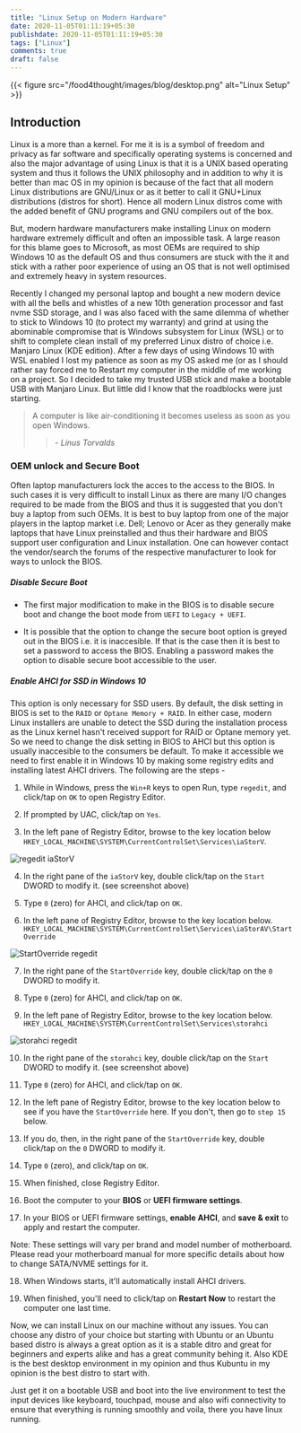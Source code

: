 ```yaml
---
title: "Linux Setup on Modern Hardware"
date: 2020-11-05T01:11:19+05:30
publishdate: 2020-11-05T01:11:19+05:30
tags: ["Linux"]
comments: true
draft: false
---
```

{{< figure src="/food4thought/images/blog/desktop.png" alt="Linux Setup" >}}

## Introduction

Linux is a more than a kernel. For me it is is a symbol of freedom and privacy as far software and specifically operating systems is concerned and also the major advantage of using Linux is that it is a UNIX based operating system and thus it follows the UNIX philosophy and in addition to why it is better than mac OS in my opinion is because of the fact that all modern Linux distributions are GNU/Linux or as it better to call it GNU+Linux distributions (distros for short). Hence all modern Linux distros come with the added benefit of GNU programs and GNU compilers out of the box.

But, modern hardware manufacturers make installing Linux on modern hardware extremely difficult and often an impossible task. A large reason  for this blame goes to Microsoft, as most OEMs are required to ship Windows 10 as the default OS and thus consumers are stuck with the it and stick with a rather poor experience of using an OS that is not well optimised and extremely heavy in system resources.

Recently I changed my personal laptop and bought a new modern device with all the bells and whistles of a new 10th generation processor and fast nvme SSD storage, and I was also faced with the same dilemma of whether to stick to Windows 10 (to protect my warranty) and grind at using the abominable compromise that is Windows subsystem for Linux (WSL) or to shift to complete clean install of my preferred Linux distro of choice i.e. Manjaro Linux (KDE edition). After a few days of using Windows 10 with WSL enabled I lost my patience as soon as my OS asked me (or as I should rather say forced me to Restart my computer in the middle of me working on a project. So I decided to take my trusted USB stick and make a bootable USB with Manjaro Linux. But little did I know that the roadblocks were just starting.

> A computer is like air-conditioning it becomes useless as soon as you open Windows. 
>
>> <cite> - Linus Torvalds</cite>

### OEM unlock and Secure Boot

Often laptop manufacturers lock the acces to the access to the BIOS. In such cases it is very difficult to install Linux as there are many I/O changes required to be made from the BIOS and thus it is suggested that you don't buy a laptop from such OEMs. It is best to buy laptop from one of the major players in the laptop market i.e. Dell; Lenovo or Acer as they generally make laptops that have Linux preinstalled and thus their hardware and BIOS support user configuration and Linux installation. One can however contact the vendor/search the forums of the respective manufacturer to look for ways to unlock the BIOS.

##### Disable Secure Boot

- The first major modification to make in the BIOS is to disable secure boot and change the boot mode from `UEFI` to `Legacy + UEFI`.

- It is possible that the option to change the secure boot option is greyed out in the BIOS i.e. it is inaccesible. If that is the case then it is best to set a password to access the BIOS. Enabling a password makes the option to disable secure boot accessible to the user. 

##### Enable AHCI for SSD in Windows 10

This option is only necessary for SSD users. By default, the disk setting in BIOS is set to the `RAID` or `Optane Memory + RAID`. In either case, modern Linux installers are unable to detect the SSD during the installation process as the Linux kernel hasn't received support for RAID or Optane memory yet. So we need to change the disk setting in BIOS to AHCI but this option is usually inaccesible to the consumers be default. To make it accessible we need to first enable it in Windows 10 by making some registry edits and installing latest AHCI drivers. The following are the steps -

1. While in Windows, press the `Win+R` keys to open Run, type `regedit`, and click/tap on `OK` to open Registry Editor.

2. If prompted by UAC, click/tap on `Yes`.

3. In the left pane of Registry Editor, browse to the key location below
`HKEY_LOCAL_MACHINE\SYSTEM\CurrentControlSet\Services\iaStorV`.

![regedit iaStorV](https://img.mywindowshub.com/images9/ahci-iastorv.jpg)

4. In the right pane of the `iaStorV` key, double click/tap on the `Start` DWORD to modify it. (see screenshot above)

5. Type `0` (zero) for AHCI, and click/tap on `OK`.

6. In the left pane of Registry Editor, browse to the key location below.
`HKEY_LOCAL_MACHINE\SYSTEM\CurrentControlSet\Services\iaStorAV\StartOverride`

![StartOverride regedit](https://miro.medium.com/max/1220/0*W52UQP6JciK7Klzc.png)

7. In the right pane of the `StartOverride` key, double click/tap on the `0` DWORD to modify it.

8. Type `0` (zero) for AHCI, and click/tap on `OK`.

9. In the left pane of Registry Editor, browse to the key location below. 
`HKEY_LOCAL_MACHINE\SYSTEM\CurrentControlSet\Services\storahci`

![storahci regedit](https://tunecomp.net/wp-content/uploads/2017/09/storahci-Start-0.png)

10. In the right pane of the `storahci` key, double click/tap on the `Start` DWORD to modify it. (see screenshot above)

11. Type `0` (zero) for AHCI, and click/tap on `OK`.

12. In the left pane of Registry Editor, browse to the key location below to see if you have the `StartOverride` here. If you don't, then go to `step 15` below. 

13. If you do, then, in the right pane of the `StartOverride` key, double click/tap on the `0` DWORD to modify it.

14. Type `0` (zero), and click/tap on `OK`.

15. When finished, close Registry Editor.

16. Boot the computer to your **BIOS** or **UEFI firmware settings**.

17. In your BIOS or UEFI firmware settings, **enable AHCI**, and **save & exit** to apply and restart the computer.

Note: These settings will vary per brand and model number of motherboard. Please read your motherboard manual for more specific details about how to change SATA/NVME settings for it.

18. When Windows starts, it'll automatically install AHCI drivers.

19.  When finished, you'll need to click/tap on **Restart Now** to restart the computer one last time.

Now, we can install Linux on our machine without any issues. You can choose any distro of your choice but starting with Ubuntu or an Ubuntu based distro is always a great option as it is a stable ditro and great for beginners and experts alike and has a great community behing it. Also KDE is the best desktop environment in my opinion and thus Kubuntu in my opinion is the best distro to start with.

Just get it on a bootable USB and boot into the live environment to test the input devices like keyboard, touchpad, mouse and also wifi connectivity to ensure that everything is running smoothly and voila, there you have linux running.

